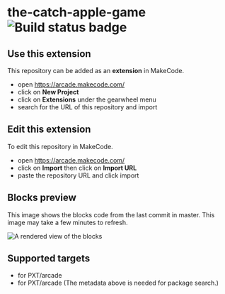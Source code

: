 # the-catch-apple-game ![Build status badge](https://github.com/mountain-game/the-catch-apple-game/workflows/MakeCode/badge.svg)



## Use this extension

This repository can be added as an **extension** in MakeCode.

* open https://arcade.makecode.com/
* click on **New Project**
* click on **Extensions** under the gearwheel menu
* search for the URL of this repository and import

## Edit this extension

To edit this repository in MakeCode.

* open https://arcade.makecode.com/
* click on **Import** then click on **Import URL**
* paste the repository URL and click import

## Blocks preview

This image shows the blocks code from the last commit in master.
This image may take a few minutes to refresh.

![A rendered view of the blocks](https://github.com/mountain-game/the-catch-apple-game/raw/master/.makecode/blocks.png)

## Supported targets

* for PXT/arcade
* for PXT/arcade
(The metadata above is needed for package search.)

